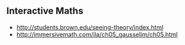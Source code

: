 ## Interactive Maths
* http://students.brown.edu/seeing-theory/index.html
* http://immersivemath.com/ila/ch05_gausselim/ch05.html